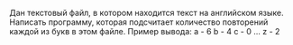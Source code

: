 Дан текстовый файл, в котором находится текст на английском языке. Написать программу, которая подсчитает количество повторений каждой из букв в этом файле.
Пример вывода:
a - 6
b - 4
c - 0
...
z - 2
